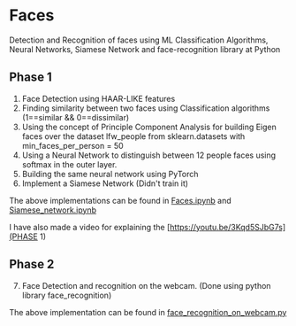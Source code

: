 # Faces
Detection and Recognition of faces using ML Classification Algorithms, Neural Networks, Siamese Network and face-recognition library at Python

## Phase 1
1) Face Detection using HAAR-LIKE  features
2) Finding similarity between two faces using Classification algorithms (1==similar && 0==dissimilar)
3) Using the concept of Principle Component Analysis for building Eigen faces over the dataset lfw_people from sklearn.datasets with min_faces_per_person = 50
4) Using a Neural Network to distinguish between 12 people faces using softmax in the outer layer.
5) Building the same neural network using PyTorch
6) Implement a Siamese Network (Didn't train it)

The above implementations can be found in [Faces.ipynb](Faces.ipynb) and [Siamese_network.ipynb](Siamese_Network.ipynb)

I have also made a video for explaining the [https://youtu.be/3Kqd5SJbG7s](PHASE 1)

## Phase 2
7) Face Detection and recognition on the webcam. (Done using python library face_recognition)

The above implementation can be found in [face_recognition_on_webcam.py](face_recognition_on_webcam.py)
